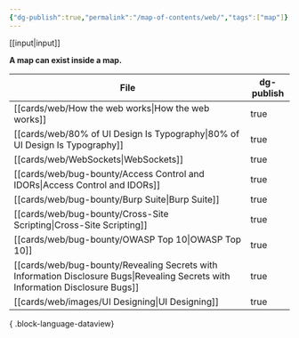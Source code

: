 ```yaml
---
{"dg-publish":true,"permalink":"/map-of-contents/web/","tags":["map"]}
---
```


[[input\|input]]

**A map can exist inside a map.**

| File                                                                                                                               | dg-publish |
| ---------------------------------------------------------------------------------------------------------------------------------- | ---------- |
| [[cards/web/How the web works\|How the web works]]                                                                              | true       |
| [[cards/web/80% of UI Design Is Typography\|80% of UI Design Is Typography]]                                                    | true       |
| [[cards/web/WebSockets\|WebSockets]]                                                                                            | true       |
| [[cards/web/bug-bounty/Access Control and IDORs\|Access Control and IDORs]]                                                     | true       |
| [[cards/web/bug-bounty/Burp Suite\|Burp Suite]]                                                                                 | true       |
| [[cards/web/bug-bounty/Cross-Site Scripting\|Cross-Site Scripting]]                                                             | true       |
| [[cards/web/bug-bounty/OWASP Top 10\|OWASP Top 10]]                                                                             | true       |
| [[cards/web/bug-bounty/Revealing Secrets with Information Disclosure Bugs\|Revealing Secrets with Information Disclosure Bugs]] | true       |
| [[cards/web/images/UI Designing\|UI Designing]]                                                                                 | true       |

{ .block-language-dataview}

